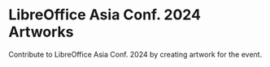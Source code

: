 # LibreOffice Asia Conf. 2024 Artworks

Contribute to LibreOffice Asia Conf. 2024 by creating artwork for the event.